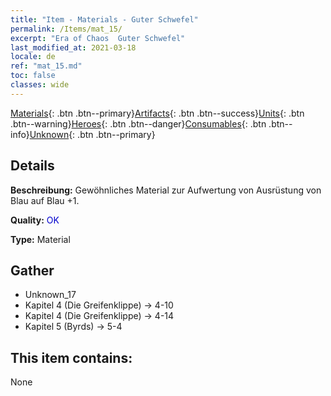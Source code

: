 ```yaml
---
title: "Item - Materials - Guter Schwefel"
permalink: /Items/mat_15/
excerpt: "Era of Chaos  Guter Schwefel"
last_modified_at: 2021-03-18
locale: de
ref: "mat_15.md"
toc: false
classes: wide
---
```

 [Materials](/de/Items/){: .btn .btn--primary}[Artifacts](/de/Items/Artifacts/){: .btn .btn--success}[Units](/de/Items/Units/){: .btn .btn--warning}[Heroes](/de/Items/Heroes/){: .btn .btn--danger}[Consumables](/de/Items/Consumables/){: .btn .btn--info}[Unknown](/de/Items/Unknown/){: .btn .btn--primary}

## Details
 **Beschreibung:** Gewöhnliches Material zur Aufwertung von Ausrüstung von Blau auf Blau +1.

 **Quality:** <span style="color: #0000CD">OK</span>

 **Type:** Material

## Gather

*    Unknown_17 
*    Kapitel 4 (Die Greifenklippe) -> 4-10 
*    Kapitel 4 (Die Greifenklippe) -> 4-14 
*    Kapitel 5 (Byrds) -> 5-4 

## This item contains:

  None

